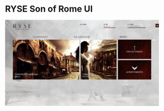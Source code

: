 # RYSE Son of Rome UI
![RYSE Son of Rome UI](/img/screenshots/screenshot-main.jpg?raw=true "RYSE Son of Rome UI")